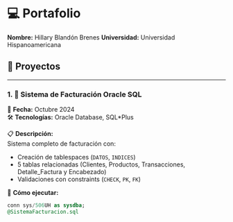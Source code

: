 # 💻 Portafolio 
**Nombre:** Hillary Blandón Brenes
**Universidad:** Universidad Hispanoamericana

## 📂 Proyectos

---

### 1. 🏦 Sistema de Facturación Oracle SQL  
📅 **Fecha:** Octubre 2024  
🛠 **Tecnologías:** Oracle Database, SQL*Plus  

📋 **Descripción:**  
Sistema completo de facturación con:  
- Creación de tablespaces (`DATOS`, `INDICES`)  
- 5 tablas relacionadas (Clientes, Productos, Transacciones, Detalle_Factura y Encabezado)  
- Validaciones con constraints (`CHECK`, `PK`, `FK`)  

🚀 **Cómo ejecutar:**  
```sql
conn sys/506UH as sysdba;
@SistemaFacturacion.sql
